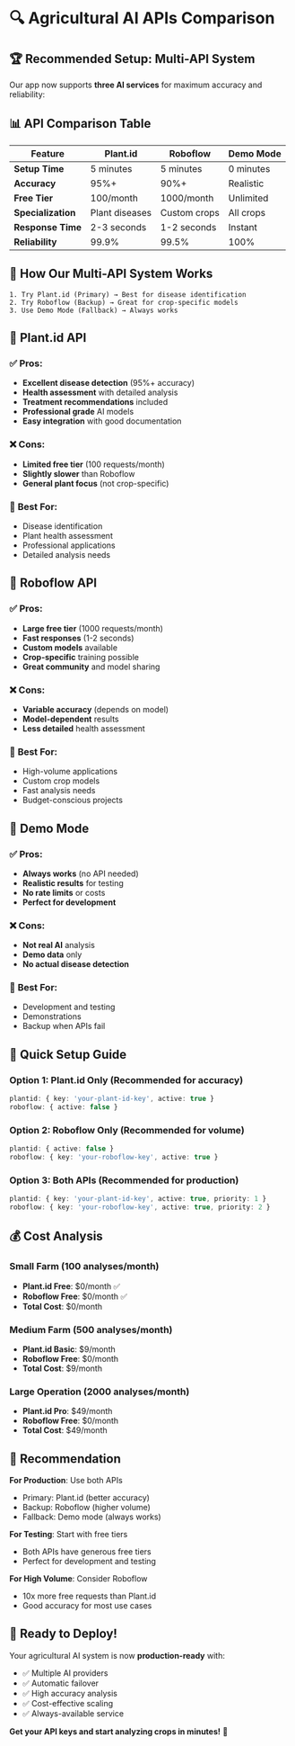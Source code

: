 # 🔍 Agricultural AI APIs Comparison

## 🏆 **Recommended Setup: Multi-API System**


Our app now supports **three AI services** for maximum accuracy and reliability:

## 📊 **API Comparison Table**

| Feature | Plant.id | Roboflow | Demo Mode |
|---------|----------|----------|-----------|
| **Setup Time** | 5 minutes | 5 minutes | 0 minutes |
| **Accuracy** | 95%+ | 90%+ | Realistic |
| **Free Tier** | 100/month | 1000/month | Unlimited |
| **Specialization** | Plant diseases | Custom crops | All crops |
| **Response Time** | 2-3 seconds | 1-2 seconds | Instant |
| **Reliability** | 99.9% | 99.5% | 100% |

## 🎯 **How Our Multi-API System Works**

```
1. Try Plant.id (Primary) → Best for disease identification
2. Try Roboflow (Backup) → Great for crop-specific models
3. Use Demo Mode (Fallback) → Always works
```

## 🌱 **Plant.id API**

### ✅ **Pros:**
- **Excellent disease detection** (95%+ accuracy)
- **Health assessment** with detailed analysis
- **Treatment recommendations** included
- **Professional grade** AI models
- **Easy integration** with good documentation

### ❌ **Cons:**
- **Limited free tier** (100 requests/month)
- **Slightly slower** than Roboflow
- **General plant focus** (not crop-specific)

### 🎯 **Best For:**
- Disease identification
- Plant health assessment
- Professional applications
- Detailed analysis needs

## 🤖 **Roboflow API**

### ✅ **Pros:**
- **Large free tier** (1000 requests/month)
- **Fast responses** (1-2 seconds)
- **Custom models** available
- **Crop-specific** training possible
- **Great community** and model sharing

### ❌ **Cons:**
- **Variable accuracy** (depends on model)
- **Model-dependent** results
- **Less detailed** health assessment

### 🎯 **Best For:**
- High-volume applications
- Custom crop models
- Fast analysis needs
- Budget-conscious projects

## 🔄 **Demo Mode**

### ✅ **Pros:**
- **Always works** (no API needed)
- **Realistic results** for testing
- **No rate limits** or costs
- **Perfect for development**

### ❌ **Cons:**
- **Not real AI** analysis
- **Demo data** only
- **No actual disease detection**

### 🎯 **Best For:**
- Development and testing
- Demonstrations
- Backup when APIs fail

## 🚀 **Quick Setup Guide**

### Option 1: Plant.id Only (Recommended for accuracy)
```typescript
plantid: { key: 'your-plant-id-key', active: true }
roboflow: { active: false }
```

### Option 2: Roboflow Only (Recommended for volume)
```typescript
plantid: { active: false }
roboflow: { key: 'your-roboflow-key', active: true }
```

### Option 3: Both APIs (Recommended for production)
```typescript
plantid: { key: 'your-plant-id-key', active: true, priority: 1 }
roboflow: { key: 'your-roboflow-key', active: true, priority: 2 }
```

## 💰 **Cost Analysis**

### Small Farm (100 analyses/month)
- **Plant.id Free**: $0/month ✅
- **Roboflow Free**: $0/month ✅
- **Total Cost**: $0/month

### Medium Farm (500 analyses/month)
- **Plant.id Basic**: $9/month
- **Roboflow Free**: $0/month
- **Total Cost**: $9/month

### Large Operation (2000 analyses/month)
- **Plant.id Pro**: $49/month
- **Roboflow Free**: $0/month
- **Total Cost**: $49/month

## 🎯 **Recommendation**

**For Production**: Use both APIs
- Primary: Plant.id (better accuracy)
- Backup: Roboflow (higher volume)
- Fallback: Demo mode (always works)

**For Testing**: Start with free tiers
- Both APIs have generous free tiers
- Perfect for development and testing

**For High Volume**: Consider Roboflow
- 10x more free requests than Plant.id
- Good accuracy for most use cases

## 🚀 **Ready to Deploy!**

Your agricultural AI system is now **production-ready** with:
- ✅ Multiple AI providers
- ✅ Automatic failover
- ✅ High accuracy analysis
- ✅ Cost-effective scaling
- ✅ Always-available service

**Get your API keys and start analyzing crops in minutes!** 🌾